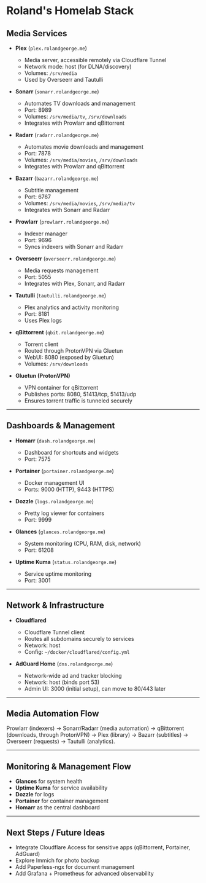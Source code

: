 # Roland's Homelab Stack

## Media Services
- **Plex** (`plex.rolandgeorge.me`)
  - Media server, accessible remotely via Cloudflare Tunnel
  - Network mode: host (for DLNA/discovery)
  - Volumes: `/srv/media`
  - Used by Overseerr and Tautulli

- **Sonarr** (`sonarr.rolandgeorge.me`)
  - Automates TV downloads and management
  - Port: 8989
  - Volumes: `/srv/media/tv`, `/srv/downloads`
  - Integrates with Prowlarr and qBittorrent

- **Radarr** (`radarr.rolandgeorge.me`)
  - Automates movie downloads and management
  - Port: 7878
  - Volumes: `/srv/media/movies`, `/srv/downloads`
  - Integrates with Prowlarr and qBittorrent

- **Bazarr** (`bazarr.rolandgeorge.me`)
  - Subtitle management
  - Port: 6767
  - Volumes: `/srv/media/movies`, `/srv/media/tv`
  - Integrates with Sonarr and Radarr

- **Prowlarr** (`prowlarr.rolandgeorge.me`)
  - Indexer manager
  - Port: 9696
  - Syncs indexers with Sonarr and Radarr

- **Overseerr** (`overseerr.rolandgeorge.me`)
  - Media requests management
  - Port: 5055
  - Integrates with Plex, Sonarr, and Radarr

- **Tautulli** (`tautulli.rolandgeorge.me`)
  - Plex analytics and activity monitoring
  - Port: 8181
  - Uses Plex logs

- **qBittorrent** (`qbit.rolandgeorge.me`)
  - Torrent client
  - Routed through ProtonVPN via Gluetun
  - WebUI: 8080 (exposed by Gluetun)
  - Volumes: `/srv/downloads`

- **Gluetun (ProtonVPN)**
  - VPN container for qBittorrent
  - Publishes ports: 8080, 51413/tcp, 51413/udp
  - Ensures torrent traffic is tunneled securely

---

## Dashboards & Management
- **Homarr** (`dash.rolandgeorge.me`)
  - Dashboard for shortcuts and widgets
  - Port: 7575

- **Portainer** (`portainer.rolandgeorge.me`)
  - Docker management UI
  - Ports: 9000 (HTTP), 9443 (HTTPS)

- **Dozzle** (`logs.rolandgeorge.me`)
  - Pretty log viewer for containers
  - Port: 9999

- **Glances** (`glances.rolandgeorge.me`)
  - System monitoring (CPU, RAM, disk, network)
  - Port: 61208

- **Uptime Kuma** (`status.rolandgeorge.me`)
  - Service uptime monitoring
  - Port: 3001

---

## Network & Infrastructure
- **Cloudflared**
  - Cloudflare Tunnel client
  - Routes all subdomains securely to services
  - Network: host
  - Config: `~/docker/cloudflared/config.yml`

- **AdGuard Home** (`dns.rolandgeorge.me`)
  - Network-wide ad and tracker blocking
  - Network: host (binds port 53)
  - Admin UI: 3000 (initial setup), can move to 80/443 later

---

## Media Automation Flow
Prowlarr (indexers) → Sonarr/Radarr (media automation) → qBittorrent (downloads, through ProtonVPN) → Plex (library) → Bazarr (subtitles) → Overseerr (requests) → Tautulli (analytics).

---

## Monitoring & Management Flow
- **Glances** for system health
- **Uptime Kuma** for service availability
- **Dozzle** for logs
- **Portainer** for container management
- **Homarr** as the central dashboard

---

## Next Steps / Future Ideas
- Integrate Cloudflare Access for sensitive apps (qBittorrent, Portainer, AdGuard)
- Explore Immich for photo backup
- Add Paperless-ngx for document management
- Add Grafana + Prometheus for advanced observability
